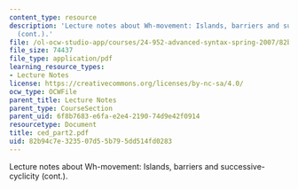 ```yaml
---
content_type: resource
description: 'Lecture notes about Wh-movement: Islands, barriers and successive-cyclicity
  (cont.).'
file: /ol-ocw-studio-app/courses/24-952-advanced-syntax-spring-2007/82b94c7e323507d55b795dd514fd0283_ced_part2.pdf
file_size: 74437
file_type: application/pdf
learning_resource_types:
- Lecture Notes
license: https://creativecommons.org/licenses/by-nc-sa/4.0/
ocw_type: OCWFile
parent_title: Lecture Notes
parent_type: CourseSection
parent_uid: 6f8b7683-e6fa-e2e4-2190-74d9e42f0914
resourcetype: Document
title: ced_part2.pdf
uid: 82b94c7e-3235-07d5-5b79-5dd514fd0283
---
```

Lecture notes about Wh-movement: Islands, barriers and successive-cyclicity (cont.).